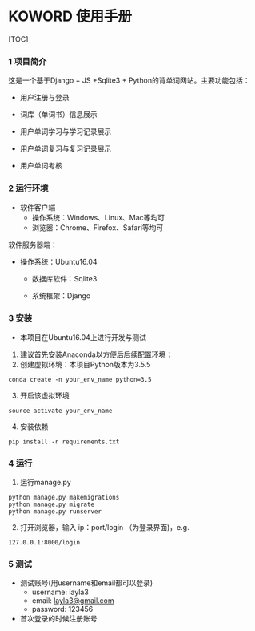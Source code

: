 # KOWORD 使用手册 



[TOC]

### 1 项目简介
这是一个基于Django + JS +Sqlite3 + Python的背单词网站。主要功能包括：
- 用户注册与登录

- 词库（单词书）信息展示

- 用户单词学习与学习记录展示

- 用户单词复习与复习记录展示

- 用户单词考核

  

### 2 运行环境
- 软件客户端
	- 操作系统：Windows、Linux、Mac等均可
	- 浏览器：Chrome、Firefox、Safari等均可

软件服务器端：
- 操作系统：Ubuntu16.04
  - 数据库软件：Sqlite3

  - 系统框架：Django

    

### 3 安装
* 本项目在Ubuntu16.04上进行开发与测试
1. 建议首先安装Anaconda以方便后后续配置环境；
2. 创建虚拟环境：本项目Python版本为3.5.5
```
conda create -n your_env_name python=3.5
```
3. 开启该虚拟环境
```
source activate your_env_name
```
4. 安装依赖
```
pip install -r requirements.txt
```



### 4 运行

1. 运行manage.py
```
python manage.py makemigrations
python manage.py migrate
python manage.py runserver
```
2. 打开浏览器，输入 ip：port/login （为登录界面)，e.g. 
```
127.0.0.1:8000/login
```



### 5 测试

- 测试账号(用username和email都可以登录)
	- username: layla3
	- email: layla3@gmail.com
	- password: 123456
- 首次登录的时候注册账号




